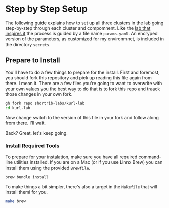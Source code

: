 # Step by Step Setup

The following guide explains how to set up all three clusters in the lab going
step-by-step through each cluster and compomnent. Like the [lab that inspires
it](/Tanzu-Solutions-Engineering/tkg-lab) the process is guided by a file
name `params.yaml`. An encryped version of the parameters, as customized for
my environmnet, is included in the directory `secrets`.

## Prepare to Install

You'll have to do a few things to prepare for the install. First and foremost,
you should fork this repository and pick up reading this file again from there.
I mean it. There are a few files you're going to want to overwrite with your 
own values you the best way to do that is to fork this repo and traack those
changes in your own fork.

```bash
gh fork repo shortrib-labs/kurl-lab
cd kurl-lab
```

Now change switch to the version of this file in your fork and follow along
from there. I'll wait.

Back? Great, let's keep going.

### Install Required Tools

To prepare for your instalation, make sure you have all required command-line 
utilities installed. If you are on a Mac (or if you use Linnx Brew) you can 
install them using the provided `Brewfile`.

```bash
brew bundle install
```

To make things a bit simpler, there's also a target in the `Makefile` that will
install themi for you.

```bash
make brew
```
